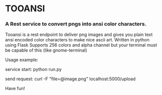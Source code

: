 # TOOANSI 
### A Rest service to convert pngs into ansi color characters.
Tooansi is a rest endpoint to deliver png images and gives you plain text ansi encoded color
characters to make nice ascii art. Written in python using Flask
Supports 256 colors and alpha channel but your terminal must be capable of this (like gnome-terminal)

Usage example:

service start: python run.py 

send request: curl -F "file=@image.png"  localhost:5000/upload

 Have fun!